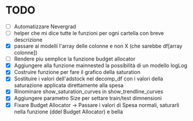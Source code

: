 # TODO
- [ ] Automatizzare Nevergrad
- [ ] helper che mi dice tutte le funzioni per ogni cartella con breve descrizione
- [x] passare ai modelli l'array delle colonne e non X (che sarebbe df[array colonne])
- [ ] Rendere piu semplice la funzione budget allocator
- [x] Aggiungere alla funzione mainnested la possibilità di un modello logLog
- [x] Costruire funzione per fare il grafico della saturation
- [x] Sostituire i valori dell'adstock nel decomp_df con i valori della saturazione applicata direttamente alla spesa
- [x] Rinominare show_saturation_curves in show_trendline_curves
- [x] Aggiungere parametro Size per settare train/test dimnensioni
- [x] Fixare Budget Allocator -> Passare i valori di Spesa normali, saturarli nella funzione (ddel Budget Allocator) e bella
